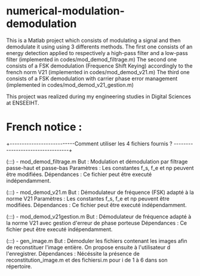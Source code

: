 # numerical-modulation-demodulation
This is a Matlab project which consists of modulating a signal and then demodulate it using using 3 differents methods.
The first one consists of an energy detection applied to respectively a high-pass filter and a low-pass filter (implemented in codes/mod_demod_filtrage.m)
The second one consists of a FSK demodulation (Frequence Shift Keying) accordingly to the french norm V21 (implemented in codes/mod_demod_v21.m)
The third one consists of a FSK demodulation with carrier phase error management (implemented in codes/mod_demod_v21_gestion.m)

This project was realized during my engineering studies in Digital Sciences at ENSEEIHT.


# French notice : 
+---------------------------Comment utiliser les 4 fichiers fournis ? ----------------------------------+

(:_:_:) - mod_demod_filtrage.m
But : Modulation et démodulation par filtrage passe-haut et passe-bas
Paramètres : Les constantes f_s, f_e et np peuvent être modifiées.
Dépendances : Ce fichier peut être executé indépendamment. 

(:_:_:) - mod_demod_v21.m
But : Démodulateur de fréquence (FSK) adapté à la norme V21
Paramètres : Les constantes f_s, f_e et np peuvent être modifiées.
Dépendances : Ce fichier peut être executé indépendamment. 

(:_:_:) - mod_demod_v21gestion.m
But : Démodulateur de fréquence adapté à la norme V21 avec gestion d'erreur de phase porteuse
Dépendances : Ce fichier peut être executé indépendamment. 

(:_:_:) - gen_image.m
But : Démoduler les fichiers contenant les images afin de reconstituer l'image entière. On propose ensuite à l'utilisateur d l'enregistrer.
Dépendances :  Nécéssite la présence de reconstitution_image.m et des fichiersi.m pour i de 1 à 6 dans son répertoire.


